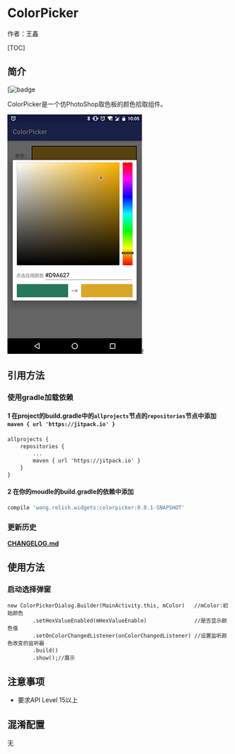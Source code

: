 # ColorPicker

作者：王鑫

[TOC]
## 简介

[![badge](https://jitpack.io/v/relish-wang/ColorPicker.svg)

ColorPicker是一个仿PhotoShop取色板的颜色拾取组件。

![主界面](./image/image.png)!

## 引用方法

### 使用gradle加载依赖

#### 1 在project的build.gradle中的`allprojects`节点的`repositories`节点中添加`maven { url 'https://jitpack.io' }`
```
allprojects {
    repositories {
        ...
        maven { url 'https://jitpack.io' }
    }
}
```

#### 2 在你的moudle的build.gradle的依赖中添加
```groovy
compile 'wang.relish.widgets:colorpicker:0.0.1-SNAPSHOT'
```

### 更新历史

[**CHANGELOG.md**](CHANGELOG.md)

## 使用方法

### 启动选择弹窗
```
new ColorPickerDialog.Builder(MainActivity.this, mColor)   //mColor:初始颜色
        .setHexValueEnabled(mHexValueEnable)               //是否显示颜色值
        .setOnColorChangedListener(onColorChangedListener) //设置监听颜色改变的监听器
        .build()
        .show();//展示
```

## 注意事项

- 要求API Level 15以上


## 混淆配置

无

